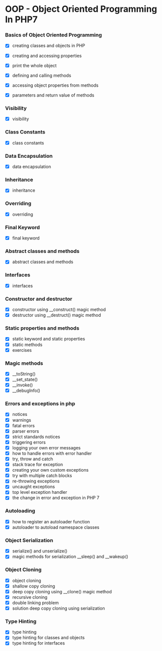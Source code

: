 # OOP - Object Oriented Programming In PHP7


### Basics of Object Oriented Programming

- [x] creating classes and objects in PHP
- [x] creating and accessing properties
- [x] print the whole object
- [x] defining and calling methods
- [x] accessing object properties from methods
- [x] parameters and return value of methods


### Visibility

- [x] visibility


### Class Constants

- [x] class constants

### Data Encapsulation

- [x] data encapsulation

### Inheritance

- [x] inheritance

### Overriding

- [x] overriding

### Final Keyword

- [x] final keyword

### Abstract classes and methods

- [x] abstract classes and methods

### Interfaces

- [x] interfaces

### Constructor and destructor

- [x] constructor using __construct() magic method
- [x] destructor using __destruct() magic method

### Static properties and methods

- [x] static keyword and static properties
- [x] static methods
- [x] exercises

### Magic methods

- [x] __toString()
- [x] __set_state()
- [x] __invoke()
- [x] __debugInfo()

### Errors and exceptions in php

- [x] notices
- [x] warnings
- [x] fatal errors
- [x] parser errors
- [x] strict standards notices
- [x] triggering errors
- [x] logging your own error messages
- [x] how to handle errors with error handler
- [x] try, throw and catch
- [x] stack trace for exception
- [x] creating your own custom exceptions
- [x] try with multiple catch blocks
- [x] re-throwing exceptions
- [x] uncaught exceptions
- [x] top level exception handler
- [x] the change in error and exception in PHP 7

### Autoloading

- [x] how to register an autoloader function
- [x] autoloader to autoload namespace classes

### Object Serialization

- [x] serialize() and unserialize()
- [x] magic methods for serialization __sleep() and __wakeup() 

### Object Cloning

- [x] object cloning
- [x] shallow copy cloning
- [x] deep copy cloning using __clone() magic method
- [x] recursive cloning
- [x] double linking problem
- [x] solution deep copy cloning using serialization

### Type Hinting

- [x] type hinting
- [x] type hinting for classes and objects
- [x] type hinting for interfaces